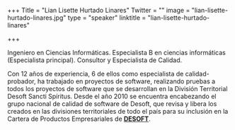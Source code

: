 +++
Title = "Lian Lisette Hurtado Linares"
Twitter = ""
image = "lian-lisette-hurtado-linares.jpg"
type = "speaker"
linktitle = "lian-lisette-hurtado-linares"

+++

Ingeniero en Ciencias Informáticas. Especialista B en ciencias informáticas (Especialista principal). Consultor y Especialista de Calidad.

Con 12 años de experiencia, 6 de ellos como especialista de calidad-probador, ha trabajado en proyectos de software, realizando pruebas a todos los proyectos de software que se desarrollan en la División Territorial Desoft Sancti Spíritus. Desde el año 2010 se encuentra encabezando el grupo nacional de calidad de software de Desoft, que revisa y libera los creados en las divisiones territoriales de todo el país para su inclusión en la Cartera de Productos Empresariales de <strong><a href="http://www.desoft.cu/">DESOFT</a></strong>.
